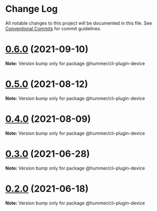 # Change Log

All notable changes to this project will be documented in this file.
See [Conventional Commits](https://conventionalcommits.org) for commit guidelines.

# [0.6.0](https://git.xiaojukeji.com/tenon/tenon-cli/compare/v0.5.0...v0.6.0) (2021-09-10)

**Note:** Version bump only for package @hummer/cli-plugin-device





# [0.5.0](https://git.xiaojukeji.com/tenon/tenon-cli/compare/v0.4.0...v0.5.0) (2021-08-12)

**Note:** Version bump only for package @hummer/cli-plugin-device





# [0.4.0](https://git.xiaojukeji.com/tenon/tenon-cli/compare/v0.3.1...v0.4.0) (2021-08-09)

**Note:** Version bump only for package @hummer/cli-plugin-device





# [0.3.0](https://git.xiaojukeji.com/tenon/tenon-cli/compare/v0.2.0...v0.3.0) (2021-06-28)

**Note:** Version bump only for package @hummer/cli-plugin-device





# [0.2.0](https://git.xiaojukeji.com/tenon/tenon-cli/compare/v0.1.27...v0.2.0) (2021-06-18)

**Note:** Version bump only for package @hummer/cli-plugin-device
